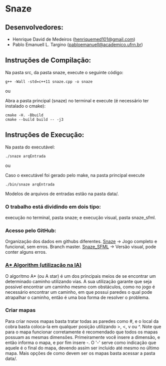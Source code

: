 # Snaze

## Desenvolvedores:

- Henrique David de Medeiros	(henriquemed101@gmail.com)
- Pablo Emanuell L. Targino	(pabloemanuell@academico.ufrn.br)

## Instruções de Compilação:

Na pasta src, da pasta snaze, execute o seguinte código:

```
g++ -Wall -std=c++11 snaze.cpp -o snaze
```

ou

Abra a pasta principal (snaze) no terminal e execute (é necessário ter instalado o cmake):

```
cmake -H. -Bbuild
cmake --build build -- -j3
```

## Instruções de Execução:

Na pasta do executável:

```
./snaze arqEntrada
```

ou

Caso o executável foi gerado pelo make, na pasta principal execute 

```
./bin/snaze arqEntrada
```

Modelos de arquivos de entradas estão na pasta data/.

### O trabalho está dividindo em dois tipo:

execução no terminal, pasta snaze; e
execução visual, pasta snaze_sfml.

### Acesso pelo GitHub:

Organização dos dados em githubs diferentes.
[Snaze](https://github.com/henriquedavidufrn/snaze) -> Jogo completo e funcional, sem erros. Branch master.
[Snaze_SFML](https://github.com/pabloufrn/snaze_sfml) -> Versão visual, pode conter alguns erros.

### [A* Algorithm (utilização na IA)](https://www.geeksforgeeks.org/a-search-algorithm/)

O algoritmo A* (ou A star) é um dos principais meios de se encontrar um determinado caminho utilizando vias.
A sua utilização garante que seja possivel encontrar um caminho mesmo com obstáculos, como no jogo é necessário
encontrar um caminho, em que possui paredes o qual pode atrapalhar o caminho, então é uma boa forma de resolver o problema.

### Criar mapas

Para criar novos mapas basta tratar todas as paredes como #, e o local da cobra basta coloca-la em qualquer posição utilizando >, <, v ou ^.
Note que para o mapa funcionar corretamente é recomendado que todos os mapas possuam as mesmas dimensões. Primeiramente você insere a dimensão,
e então informa o mapa, e por fim insere -. O '-' serve como indicação que aquele é o final do mapa, devendo assim ser incluido até mesmo no último mapa.
Mais opções de como devem ser os mapas basta acessar a pasta data/.